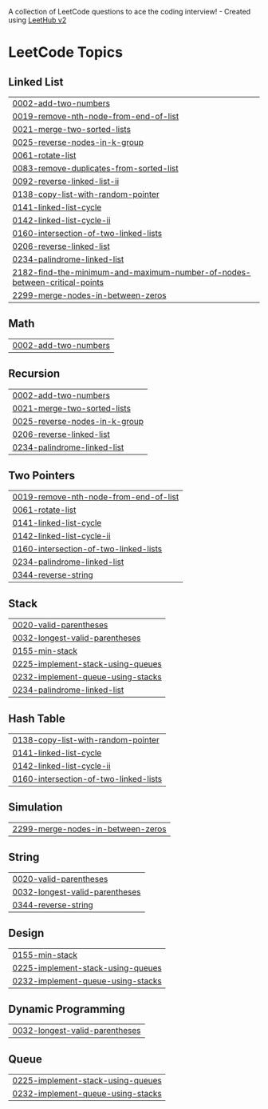 A collection of LeetCode questions to ace the coding interview! - Created using [LeetHub v2](https://github.com/arunbhardwaj/LeetHub-2.0)
<!---LeetCode Topics Start-->
# LeetCode Topics
## Linked List
|  |
| ------- |
| [0002-add-two-numbers](https://github.com/yahina18/DSA_Solve/tree/master/0002-add-two-numbers) |
| [0019-remove-nth-node-from-end-of-list](https://github.com/yahina18/DSA_Solve/tree/master/0019-remove-nth-node-from-end-of-list) |
| [0021-merge-two-sorted-lists](https://github.com/yahina18/DSA_Solve/tree/master/0021-merge-two-sorted-lists) |
| [0025-reverse-nodes-in-k-group](https://github.com/yahina18/DSA_Solve/tree/master/0025-reverse-nodes-in-k-group) |
| [0061-rotate-list](https://github.com/yahina18/DSA_Solve/tree/master/0061-rotate-list) |
| [0083-remove-duplicates-from-sorted-list](https://github.com/yahina18/DSA_Solve/tree/master/0083-remove-duplicates-from-sorted-list) |
| [0092-reverse-linked-list-ii](https://github.com/yahina18/DSA_Solve/tree/master/0092-reverse-linked-list-ii) |
| [0138-copy-list-with-random-pointer](https://github.com/yahina18/DSA_Solve/tree/master/0138-copy-list-with-random-pointer) |
| [0141-linked-list-cycle](https://github.com/yahina18/DSA_Solve/tree/master/0141-linked-list-cycle) |
| [0142-linked-list-cycle-ii](https://github.com/yahina18/DSA_Solve/tree/master/0142-linked-list-cycle-ii) |
| [0160-intersection-of-two-linked-lists](https://github.com/yahina18/DSA_Solve/tree/master/0160-intersection-of-two-linked-lists) |
| [0206-reverse-linked-list](https://github.com/yahina18/DSA_Solve/tree/master/0206-reverse-linked-list) |
| [0234-palindrome-linked-list](https://github.com/yahina18/DSA_Solve/tree/master/0234-palindrome-linked-list) |
| [2182-find-the-minimum-and-maximum-number-of-nodes-between-critical-points](https://github.com/yahina18/DSA_Solve/tree/master/2182-find-the-minimum-and-maximum-number-of-nodes-between-critical-points) |
| [2299-merge-nodes-in-between-zeros](https://github.com/yahina18/DSA_Solve/tree/master/2299-merge-nodes-in-between-zeros) |
## Math
|  |
| ------- |
| [0002-add-two-numbers](https://github.com/yahina18/DSA_Solve/tree/master/0002-add-two-numbers) |
## Recursion
|  |
| ------- |
| [0002-add-two-numbers](https://github.com/yahina18/DSA_Solve/tree/master/0002-add-two-numbers) |
| [0021-merge-two-sorted-lists](https://github.com/yahina18/DSA_Solve/tree/master/0021-merge-two-sorted-lists) |
| [0025-reverse-nodes-in-k-group](https://github.com/yahina18/DSA_Solve/tree/master/0025-reverse-nodes-in-k-group) |
| [0206-reverse-linked-list](https://github.com/yahina18/DSA_Solve/tree/master/0206-reverse-linked-list) |
| [0234-palindrome-linked-list](https://github.com/yahina18/DSA_Solve/tree/master/0234-palindrome-linked-list) |
## Two Pointers
|  |
| ------- |
| [0019-remove-nth-node-from-end-of-list](https://github.com/yahina18/DSA_Solve/tree/master/0019-remove-nth-node-from-end-of-list) |
| [0061-rotate-list](https://github.com/yahina18/DSA_Solve/tree/master/0061-rotate-list) |
| [0141-linked-list-cycle](https://github.com/yahina18/DSA_Solve/tree/master/0141-linked-list-cycle) |
| [0142-linked-list-cycle-ii](https://github.com/yahina18/DSA_Solve/tree/master/0142-linked-list-cycle-ii) |
| [0160-intersection-of-two-linked-lists](https://github.com/yahina18/DSA_Solve/tree/master/0160-intersection-of-two-linked-lists) |
| [0234-palindrome-linked-list](https://github.com/yahina18/DSA_Solve/tree/master/0234-palindrome-linked-list) |
| [0344-reverse-string](https://github.com/yahina18/DSA_Solve/tree/master/0344-reverse-string) |
## Stack
|  |
| ------- |
| [0020-valid-parentheses](https://github.com/yahina18/DSA_Solve/tree/master/0020-valid-parentheses) |
| [0032-longest-valid-parentheses](https://github.com/yahina18/DSA_Solve/tree/master/0032-longest-valid-parentheses) |
| [0155-min-stack](https://github.com/yahina18/DSA_Solve/tree/master/0155-min-stack) |
| [0225-implement-stack-using-queues](https://github.com/yahina18/DSA_Solve/tree/master/0225-implement-stack-using-queues) |
| [0232-implement-queue-using-stacks](https://github.com/yahina18/DSA_Solve/tree/master/0232-implement-queue-using-stacks) |
| [0234-palindrome-linked-list](https://github.com/yahina18/DSA_Solve/tree/master/0234-palindrome-linked-list) |
## Hash Table
|  |
| ------- |
| [0138-copy-list-with-random-pointer](https://github.com/yahina18/DSA_Solve/tree/master/0138-copy-list-with-random-pointer) |
| [0141-linked-list-cycle](https://github.com/yahina18/DSA_Solve/tree/master/0141-linked-list-cycle) |
| [0142-linked-list-cycle-ii](https://github.com/yahina18/DSA_Solve/tree/master/0142-linked-list-cycle-ii) |
| [0160-intersection-of-two-linked-lists](https://github.com/yahina18/DSA_Solve/tree/master/0160-intersection-of-two-linked-lists) |
## Simulation
|  |
| ------- |
| [2299-merge-nodes-in-between-zeros](https://github.com/yahina18/DSA_Solve/tree/master/2299-merge-nodes-in-between-zeros) |
## String
|  |
| ------- |
| [0020-valid-parentheses](https://github.com/yahina18/DSA_Solve/tree/master/0020-valid-parentheses) |
| [0032-longest-valid-parentheses](https://github.com/yahina18/DSA_Solve/tree/master/0032-longest-valid-parentheses) |
| [0344-reverse-string](https://github.com/yahina18/DSA_Solve/tree/master/0344-reverse-string) |
## Design
|  |
| ------- |
| [0155-min-stack](https://github.com/yahina18/DSA_Solve/tree/master/0155-min-stack) |
| [0225-implement-stack-using-queues](https://github.com/yahina18/DSA_Solve/tree/master/0225-implement-stack-using-queues) |
| [0232-implement-queue-using-stacks](https://github.com/yahina18/DSA_Solve/tree/master/0232-implement-queue-using-stacks) |
## Dynamic Programming
|  |
| ------- |
| [0032-longest-valid-parentheses](https://github.com/yahina18/DSA_Solve/tree/master/0032-longest-valid-parentheses) |
## Queue
|  |
| ------- |
| [0225-implement-stack-using-queues](https://github.com/yahina18/DSA_Solve/tree/master/0225-implement-stack-using-queues) |
| [0232-implement-queue-using-stacks](https://github.com/yahina18/DSA_Solve/tree/master/0232-implement-queue-using-stacks) |
<!---LeetCode Topics End-->